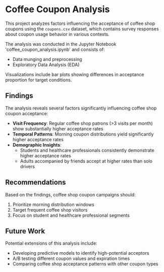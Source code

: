 # Coffee Coupon Analysis

This project analyzes factors influencing the acceptance of coffee shop coupons using the `coupons.csv` dataset, which contains survey responses about coupon usage behavior in various contexts.

The analysis was conducted in the Jupyter Notebook 'coffee_coupon_analysis.ipynb' and consists of:
* Data munging and preprocessing
* Exploratory Data Analysis (EDA)

Visualizations include bar plots showing differences in acceptance proportion for target conditions.

## Findings

The analysis reveals several factors significantly influencing coffee shop coupon acceptance:

* **Visit Frequency**: Regular coffee shop patrons (>3 visits per month) show substantially higher acceptance rates
* **Temporal Patterns**: Morning coupon distributions yield significantly higher acceptance rates
* **Demographic Insights**:
  * Students and healthcare professionals consistently demonstrate higher acceptance rates
  * Adults accompanied by friends accept at higher rates than solo drivers

## Recommendations

Based on the findings, coffee shop coupon campaigns should:
1. Prioritize morning distribution windows
2. Target frequent coffee shop visitors
3. Focus on student and healthcare professional segments

## Future Work

Potential extensions of this analysis include:
* Developing predictive models to identify high-potential acceptors
* A/B testing different coupon values and expiration times
* Comparing coffee shop acceptance patterns with other coupon types
